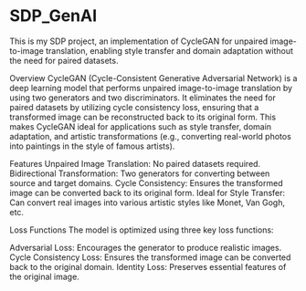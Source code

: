 # SDP_GenAI
This is my SDP project, an implementation of CycleGAN for unpaired image-to-image translation, enabling style transfer and domain adaptation without the need for paired datasets.

Overview
CycleGAN (Cycle-Consistent Generative Adversarial Network) is a deep learning model that performs unpaired image-to-image translation by using two generators and two discriminators. It eliminates the need for paired datasets by utilizing cycle consistency loss, ensuring that a transformed image can be reconstructed back to its original form. This makes CycleGAN ideal for applications such as style transfer, domain adaptation, and artistic transformations (e.g., converting real-world photos into paintings in the style of famous artists).

Features
Unpaired Image Translation: No paired datasets required.
Bidirectional Transformation: Two generators for converting between source and target domains.
Cycle Consistency: Ensures the transformed image can be converted back to its original form.
Ideal for Style Transfer: Can convert real images into various artistic styles like Monet, Van Gogh, etc.

Loss Functions
The model is optimized using three key loss functions:

Adversarial Loss: Encourages the generator to produce realistic images.
Cycle Consistency Loss: Ensures the transformed image can be converted back to the original domain.
Identity Loss: Preserves essential features of the original image.
